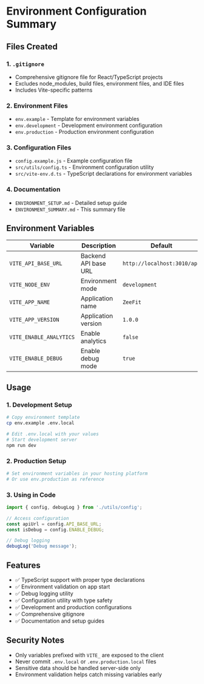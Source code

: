 # Environment Configuration Summary

## Files Created

### 1. `.gitignore`
- Comprehensive gitignore file for React/TypeScript projects
- Excludes node_modules, build files, environment files, and IDE files
- Includes Vite-specific patterns

### 2. Environment Files
- `env.example` - Template for environment variables
- `env.development` - Development environment configuration
- `env.production` - Production environment configuration

### 3. Configuration Files
- `config.example.js` - Example configuration file
- `src/utils/config.ts` - Environment configuration utility
- `src/vite-env.d.ts` - TypeScript declarations for environment variables

### 4. Documentation
- `ENVIRONMENT_SETUP.md` - Detailed setup guide
- `ENVIRONMENT_SUMMARY.md` - This summary file

## Environment Variables

| Variable | Description | Default | Required |
|----------|-------------|---------|----------|
| `VITE_API_BASE_URL` | Backend API base URL | `http://localhost:3010/api` | Yes |
| `VITE_NODE_ENV` | Environment mode | `development` | No |
| `VITE_APP_NAME` | Application name | `ZeeFit` | No |
| `VITE_APP_VERSION` | Application version | `1.0.0` | No |
| `VITE_ENABLE_ANALYTICS` | Enable analytics | `false` | No |
| `VITE_ENABLE_DEBUG` | Enable debug mode | `true` | No |

## Usage

### 1. Development Setup
```bash
# Copy environment template
cp env.example .env.local

# Edit .env.local with your values
# Start development server
npm run dev
```

### 2. Production Setup
```bash
# Set environment variables in your hosting platform
# Or use env.production as reference
```

### 3. Using in Code
```typescript
import { config, debugLog } from './utils/config';

// Access configuration
const apiUrl = config.API_BASE_URL;
const isDebug = config.ENABLE_DEBUG;

// Debug logging
debugLog('Debug message');
```

## Features

- ✅ TypeScript support with proper type declarations
- ✅ Environment validation on app start
- ✅ Debug logging utility
- ✅ Configuration utility with type safety
- ✅ Development and production configurations
- ✅ Comprehensive gitignore
- ✅ Documentation and setup guides

## Security Notes

- Only variables prefixed with `VITE_` are exposed to the client
- Never commit `.env.local` or `.env.production.local` files
- Sensitive data should be handled server-side only
- Environment validation helps catch missing variables early
